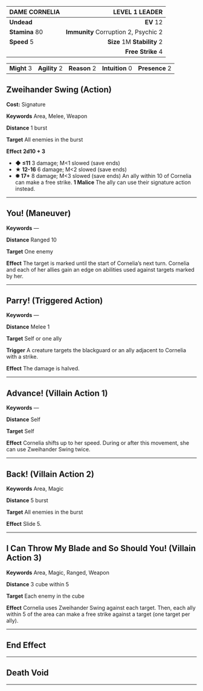 | DAME CORNELIA | LEVEL 1 LEADER |
|:---|---:|
| **Undead** | **EV** 12 |
| **Stamina** 80 | **Immunity** Corruption 2, Psychic 2 |
| **Speed** 5 | **Size** 1M **Stability** 2 |
|   | **Free Strike** 4 |

|             |               |              |                 |                |
| ----------- | ------------- | ------------ | --------------- | -------------- |
| **Might** 3 | **Agility** 2 | **Reason** 2 | **Intuition** 0 | **Presence** 2 |

## Zweihander Swing (Action)

**Cost:** Signature

**Keywords** Area, Melee, Weapon

**Distance** 1 burst

**Target** All enemies in the burst

**Effect** **2d10 + 3**
*   **◆ ≤11** 3 damage; M<1 slowed (save ends)
*   **★ 12-16** 6 damage; M<2 slowed (save ends)
*   **✹ 17+** 8 damage; M<3 slowed (save ends)
An ally within 10 of Cornelia can make a free strike.
**1 Malice** The ally can use their signature action instead.

---

## You! (Maneuver)

**Keywords** —

**Distance** Ranged 10

**Target** One enemy

**Effect** The target is marked until the start of Cornelia’s next turn. Cornelia and each of her allies gain an edge on abilities used against targets marked by her.

---

## Parry! (Triggered Action)

**Keywords** —

**Distance** Melee 1

**Target** Self or one ally

**Trigger** A creature targets the blackguard or an ally adjacent to Cornelia with a strike.

**Effect** The damage is halved.

---

## Advance! (Villain Action 1)

**Keywords** —

**Distance** Self

**Target** Self

**Effect** Cornelia shifts up to her speed. During or after this movement, she can use Zweihander Swing twice.

---

## Back! (Villain Action 2)

**Keywords** Area, Magic

**Distance** 5 burst

**Target** All enemies in the burst

**Effect** Slide 5.

---

## I Can Throw My Blade and So Should You! (Villain Action 3)

**Keywords** Area, Magic, Ranged, Weapon

**Distance** 3 cube within 5

**Target** Each enemy in the cube

**Effect** Cornelia uses Zweihander Swing against each target. Then, each ally within 5 of the area can make a free strike against a target (one target per ally).

---

## End Effect

---

## Death Void

---